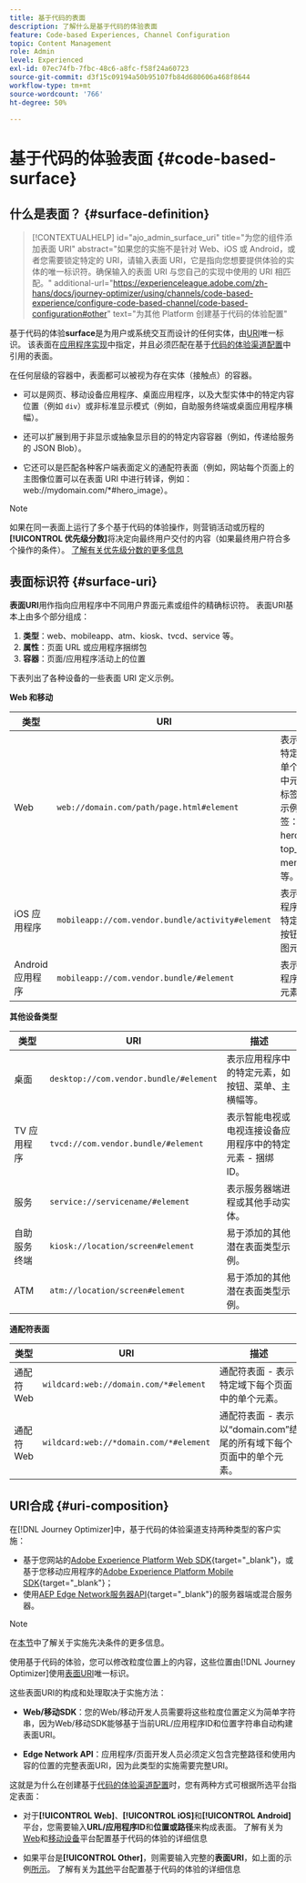 ```yaml
---
title: 基于代码的表面
description: 了解什么是基于代码的体验表面
feature: Code-based Experiences, Channel Configuration
topic: Content Management
role: Admin
level: Experienced
exl-id: 07ec74fb-7fbc-48c6-a8fc-f58f24a60723
source-git-commit: d3f15c09194a50b95107fb84d680606a468f8644
workflow-type: tm+mt
source-wordcount: '766'
ht-degree: 50%

---
```


# 基于代码的体验表面 {#code-based-surface}

## 什么是表面？ {#surface-definition}

>[!CONTEXTUALHELP]
>id="ajo_admin_surface_uri"
>title="为您的组件添加表面 URI"
>abstract="如果您的实施不是针对 Web、iOS 或 Android，或者您需要锁定特定的 URI，请输入表面 URI，它是指向您想要提供体验的实体的唯一标识符。确保输入的表面 URI 与您自己的实现中使用的 URI 相匹配。"
>additional-url="https://experienceleague.adobe.com/zh-hans/docs/journey-optimizer/using/channels/code-based-experience/configure-code-based-channel/code-based-configuration#other" text="为其他 Platform 创建基于代码的体验配置"

基于代码的体验&#x200B;**surface**&#x200B;是为用户或系统交互而设计的任何实体，由[URI](#surface-uri)唯一标识。 该表面在[应用程序实现](code-based-prerequisites.md#implementation-prerequisites)中指定，并且必须匹配在基于[代码的体验渠道配置](code-based-configuration.md)中引用的表面。

在任何层级的容器中，表面都可以被视为存在实体（接触点）的容器。

* 可以是网页、移动设备应用程序、桌面应用程序，以及大型实体中的特定内容位置（例如 `div`）或非标准显示模式（例如，自助服务终端或桌面应用程序横幅）。<!--In retail, a kiosk is a digital display or small structure that businesses often place in high-traffic areas to engage customers.-->

* 还可以扩展到用于非显示或抽象显示目的的特定内容容器（例如，传递给服务的 JSON Blob）。

* 它还可以是匹配各种客户端表面定义的通配符表面（例如，网站每个页面上的主图像位置可以在表面 URI 中进行转译，例如：web://mydomain.com/*#hero_image）。

>[!NOTE]
>
>如果在同一表面上运行了多个基于代码的体验操作，则营销活动或历程的&#x200B;**[!UICONTROL 优先级分数]**&#x200B;将决定向最终用户交付的内容（如果最终用户符合多个操作的条件）。 [了解有关优先级分数的更多信息](../conflict-prioritization/priority-scores.md)

## 表面标识符 {#surface-uri}

**表面URI**&#x200B;用作指向应用程序中不同用户界面元素或组件的精确标识符。 表面URI基本上由多个部分组成：

1. **类型**：web、mobileapp、atm、kiosk、tvcd、service 等。
1. **属性**：页面 URL 或应用程序捆绑包
1. **容器**：页面/应用程序活动上的位置

下表列出了各种设备的一些表面 URI 定义示例。

**Web 和移动**

| 类型 | URI | 描述 |
| --------- | ----------- | ------- | 
| Web | `web://domain.com/path/page.html#element` | 表示特定域的特定页面中的单个元素，其中元素可以是标签，如以下示例中的标签：hero_banner、top_nav、menu、footer 等。 |
| iOS 应用程序 | `mobileapp://com.vendor.bundle/activity#element` | 表示原生应用程序活动中的特定元素，如按钮或其他视图元素。 |
| Android 应用程序 | `mobileapp://com.vendor.bundle/#element` | 表示原生应用程序中的特定元素。 |

**其他设备类型**

| 类型 | URI | 描述 |
| --------- | ----------- | ------- | 
| 桌面 | `desktop://com.vendor.bundle/#element` | 表示应用程序中的特定元素，如按钮、菜单、主横幅等。 |
| TV 应用程序 | `tvcd://com.vendor.bundle/#element` | 表示智能电视或电视连接设备应用程序中的特定元素 - 捆绑 ID。 |
| 服务 | `service://servicename/#element` | 表示服务器端进程或其他手动实体。 |
| 自助服务终端 | `kiosk://location/screen#element` | 易于添加的其他潜在表面类型示例。 |
| ATM | `atm://location/screen#element` | 易于添加的其他潜在表面类型示例。 |

**通配符表面**

| 类型 | URI | 描述 |
| --------- | ----------- | ------- | 
| 通配符 Web | `wildcard:web://domain.com/*#element` | 通配符表面 - 表示特定域下每个页面中的单个元素。 |
| 通配符 Web | `wildcard:web://*domain.com/*#element` | 通配符表面 - 表示以“domain.com”结尾的所有域下每个页面中的单个元素。 |

## URI合成 {#uri-composition}

在[!DNL Journey Optimizer]中，基于代码的体验渠道支持两种类型的客户实施：

* 基于您网站的[Adobe Experience Platform Web SDK](https://experienceleague.adobe.com/docs/platform-learn/implement-web-sdk/overview.html?lang=zh-Hans){target="_blank"}，或基于您移动应用程序的[Adobe Experience Platform Mobile SDK](https://developer.adobe.com/client-sdks/documentation/){target="_blank"}；
* 使用[AEP Edge Network服务器API](https://experienceleague.adobe.com/docs/experience-platform/edge-network-server-api/data-collection/interactive-data-collection.html?lang=zh-Hans){target="_blank"}的服务器端或混合服务器。

>[!NOTE]
>
>在[本节](code-based-prerequisites.md#implementation-prerequisites)中了解关于实施先决条件的更多信息。

使用基于代码的体验，您可以修改粒度位置<!--(such as a specific location on a page, or inside a mobile native app)-->上的内容，这些位置由[!DNL Journey Optimizer]使用[表面URI](#surface-uri)唯一标识。

这些表面URI的构成和处理取决于实施方法：

* **Web/移动SDK**：您的Web/移动开发人员需要将这些粒度位置定义为简单字符串，因为Web/移动SDK能够基于当前URL/应用程序ID和位置字符串自动构建表面URI。

* **Edge Network API**：应用程序/页面开发人员必须定义包含完整路径和使用内容的位置的完整表面URI，因为此类型的实施需要完整URI。

这就是为什么在创建基于[代码的体验渠道配置](code-based-configuration.md)时，您有两种方式可根据所选平台指定表面：

* 对于&#x200B;**[!UICONTROL Web]**、**[!UICONTROL iOS]**&#x200B;和&#x200B;**[!UICONTROL Android]**&#x200B;平台，您需要输入&#x200B;**URL/应用程序ID**&#x200B;和&#x200B;**位置或路径**&#x200B;来构成表面。 了解有关为[Web](code-based-configuration.md#web)和[移动设备](code-based-configuration.md#mobile)平台配置基于代码的体验的详细信息

* 如果平台是&#x200B;**[!UICONTROL Other]**，则需要输入完整的&#x200B;**表面URI**，如上面的示例[所示](#surface-uri)。 了解有关为[其他](code-based-configuration.md#other)平台配置基于代码的体验的详细信息
